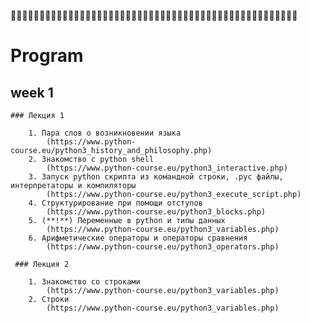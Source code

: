 🐍🐍🐍🐍🐍🐍🐍🐍🐍🐍🐍🐍🐍🐍🐍🐍🐍🐍🐍🐍🐍🐍🐍🐍🐍🐍🐍🐍🐍🐍🐍🐍🐍🐍🐍🐍🐍🐍🐍🐍🐍🐍🐍🐍🐍🐍🐍🐍🐍🐍

# Program

## week 1

    ### Лекция 1
    
        1. Пара слов о возникновении языка
            (https://www.python-course.eu/python3_history_and_philosophy.php)
        2. Знакомство с python shell
            (https://www.python-course.eu/python3_interactive.php)
        3. Запуск python скрипта из командной строки, .pyc файлы, интерпретаторы и компиляторы
            (https://www.python-course.eu/python3_execute_script.php)
        4. Структурирование при помощи отступов
            (https://www.python-course.eu/python3_blocks.php)
        5. (**!**) Переменные в python и типы данных
            (https://www.python-course.eu/python3_variables.php)
        6. Арифметические операторы и операторы сравнения
            (https://www.python-course.eu/python3_operators.php)
           
     ### Лекция 2
    
        1. Знакомство со строками
            (https://www.python-course.eu/python3_variables.php)
        2. Строки
            (https://www.python-course.eu/python3_variables.php)
